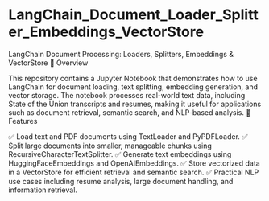 # LangChain_Document_Loader_Splitter_Embeddings_VectorStore

LangChain Document Processing: Loaders, Splitters, Embeddings & VectorStore
📌 Overview

This repository contains a Jupyter Notebook that demonstrates how to use LangChain for document loading, text splitting, embedding generation, and vector storage. The notebook processes real-world text data, including State of the Union transcripts and resumes, making it useful for applications such as document retrieval, semantic search, and NLP-based analysis.
🚀 Features

✅ Load text and PDF documents using TextLoader and PyPDFLoader.
✅ Split large documents into smaller, manageable chunks using RecursiveCharacterTextSplitter.
✅ Generate text embeddings using HuggingFaceEmbeddings and OpenAIEmbeddings.
✅ Store vectorized data in a VectorStore for efficient retrieval and semantic search.
✅ Practical NLP use cases including resume analysis, large document handling, and information retrieval.